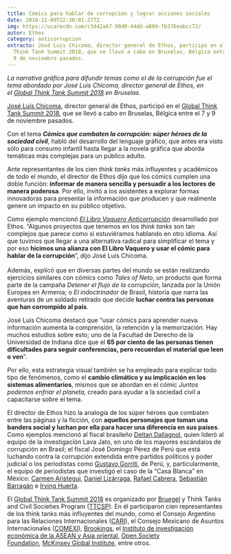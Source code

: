 ```yaml
---
title: Cómics para hablar de corrupción y lograr acciones sociales
date: 2018-11-09T22:30:01.277Z
img: https://ucarecdn.com/c3442a67-90d0-44dd-a609-fb376eabcc72/
autor: Ethos
category: anticorrupcion
extracto: José Luis Chicoma, director general de Ethos, participó en el Global
  Think Tank Summit 2018, que se llevó a cabo en Bruselas, Bélgica entre el 7 y
  9 de noviembre pasados.
---
```

*La narrativa gráfica para difundir temas como el de la corrupción fue el tema abordado por José Luis Chicoma, director general de Ethos, en el [Global Think Tank Summit 2018](http://bruegel.org/events/global-think-tank-summit-2018/) en Bruselas.*

[José Luis Chicoma](https://twitter.com/joseluischicoma), director general de Ethos, participó en el [Global Think Tank Summit 2018](http://bruegel.org/events/global-think-tank-summit-2018/), que se llevó a cabo en Bruselas, Bélgica entre el 7 y 9 de noviembre pasados. 

Con el tema ***Cómics que combaten la corrupción: súper héroes de la sociedad civil***, habló del desarrollo del lenguaje gráfico, que antes era visto sólo para consumo infantil hasta llegar a la novela gráfica que aborda temáticas más complejas para un público adulto. 

Ante representantes de los cien *think tanks* más influyentes y académicos de todo el mundo, el director de Ethos dijo que los cómics cumplen una doble función: **informar de manera sencilla y persuadir a los lectores de manera poderosa**. Por ello, invitó a los asistentes a explorar formas innovadoras para presentar la información que producen y que realmente genere un impacto en su público objetivo.

Como ejemplo mencionó *[El Libro Vaquero Anticorrupción](http://libroanticorrupcion.ethos.org.mx/)* desarrollado por Ethos. “Algunos proyectos que tenemos en los *think tanks* son tan complejos que parece como si estuviéramos hablando en otro idioma. Así que tuvimos que llegar a una alternativa radical para simplificar el tema y por eso **hicimos una alianza con El Libro Vaquero y usar el cómic para hablar de la corrupción**”, dijo José Luis Chicoma.\
\
Además, explicó que en diversas partes del mundo se están realizando ejercicios similares con cómics como *Tales of Neto*, un producto que forma parte de la campaña *Detener el flujo de la corrupción*, lanzada por la Unión Europea en Armenia; o *El indoctrinador* de Brasil, historia que narra las aventuras de un soldado retirado que decide **luchar contra las personas que han corrompido al país**.

José Luis Chicoma destacó que “usar cómics para aprender nueva información aumenta la comprensión, la retención y la memorización. Hay muchos estudios sobre esto; uno de la Facultad de Derecho de la Universidad de Indiana dice que el **65 por ciento de las personas tienen dificultades para seguir conferencias, pero recuerdan el material que leen o ven**”.

Por ello, esta estrategia visual también se ha empleado para explicar todo tipo de fenómenos, como el **cambio climático y su implicación en los sistemas alimentarios**, mismos que se abordan en el cómic *Juntos podemos enfriar el planeta,* creado para ayudar a la sociedad civil a capacitarse sobre el tema.

El director de Ethos hizo la analogía de los súper héroes que combaten entre las páginas y la ficción, con **aquellos personajes que toman una bandera social y luchan por ella para hacer una diferencia en sus países**. Como ejemplos mencionó al fiscal brasileño [Deltan Dallagnol](https://twitter.com/deltanmd), quien lideró al equipo de la investigación Lava Jato, en uno de los mayores escándalos de corrupción en Brasil; el fiscal José Domingo Pérez de Perú que está luchando contra la corrupción extendida entre partidos políticos y poder judicial o los periodistas como [Gustavo Gorriti](https://elpais.com/autor/gustavo_gorriti/a), de Perú, y, particularmente, el equipo de periodistas que investigó el caso de la “Casa Blanca” en México: [Carmen Aristegui](https://twitter.com/AristeguiOnline), [Daniel Lizárraga](https://twitter.com/danliza), [Rafael Cabrera](https://twitter.com/raflescabrera), [Sebastián Barragán](https://twitter.com/Sebvnhp) e [Irving Huerta](https://twitter.com/ihuertaz). 

El [Global Think Tank Summit 2018](http://bruegel.org/events/global-think-tank-summit-2018/) es organizado por [Bruegel](http://bruegel.org/events/) y Think Tanks and Civil Societies Program ([TTCSP](https://repository.upenn.edu/ttcsp/)). En él participaron cien representantes de los think tanks más influyentes del mundo, como el Consejo Argentino para las Relaciones Internacionales ([CARI](http://www.cari.org.ar/)), el Consejo Mexicano de Asuntos Internacionales ([COMEXI](http://www.consejomexicano.org/)), [Brookings](https://www.brookings.edu/es/), el [Instituto de investigación económica de la ASEAN y Asia oriental](http://www.eria.org/), [Open Society Foundation](https://www.opensocietyfoundations.org/), [McKinsey Global Institute](https://www.mckinsey.com/mgi/overview), entre otros.